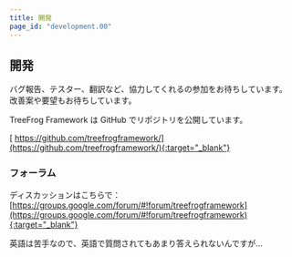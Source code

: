 ```yaml
---
title: 開発
page_id: "development.00"
---
```


## 開発

バグ報告、テスター、翻訳など、協力してくれるの参加をお待ちしています。
改善案や要望もお待ちしています。

TreeFrog Framework は GitHub でリポジトリを公開しています。

  [<i class="fa fa-github" aria-hidden="true"></i> https://github.com/treefrogframework/](https://github.com/treefrogframework/){:target="_blank"}


### フォーラム

ディスカッションはこちらで： [https://groups.google.com/forum/#!forum/treefrogframework](https://groups.google.com/forum/#!forum/treefrogframework){:target="_blank"}

 英語は苦手なので、英語で質問されてもあまり答えられないんですが…

